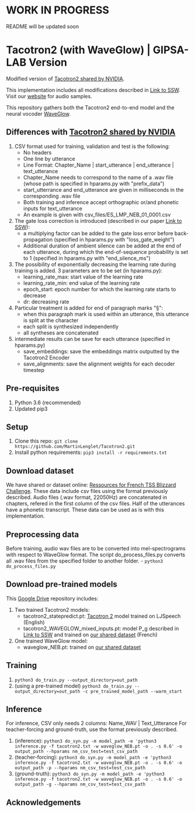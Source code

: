 # WORK IN PROGRESS
README will be updated soon

# Tacotron2 (with WaveGlow) | GIPSA-LAB Version

Modified version of [Tacotron2 shared by NVIDIA].

This implementation includes all modifications described in [Link to SSW]. Visit our [website] for audio samples.

This repository gathers both the Tacotron2 end-to-end model and the neural vocoder [WaveGlow].

## Differences with [Tacotron2 shared by NVIDIA]
1. CSV format used for training, validation and test is the following:
    - No headers
    - One line by utterance
    - Line Format: Chapter_Name | start_utterance | end_utterance | text_utterance
    - Chapter_Name needs to correspond to the name of a .wav file (whose path is specified in hparams.py with "prefix_data")
    - start_utterrance and end_utterance are given in milliseconds in the corresponding .wav file
    - Both training and inference accept orthographic or/and phonetic inputs for text_utterance
    - An example is given with csv_files/ES_LMP_NEB_01_0001.csv
2. The gate loss correction is introduced (described in our paper [Link to SSW]):
    - a multiplying factor can be added to the gate loss error before back-propagation (specified in hparams.py with "loss_gate_weight")
    - Additional duration of ambient silence can be added at the end of each utterance, during which the end-of-sequence probability is set to 1 (specified in hparams.py with "end_silence_ms")
3. The possibility of exponentially decreasing the learning rate during training is added. 3 parameters are to be set (in hparams.py):
    - learning_rate_max: start value of the learning rate
    - learning_rate_min: end value of the learning rate
    - epoch_start: epoch number for which the learning rate starts to decrease
    - dr: decreasing rate
4. Particular treatment is added for end of paragraph marks "§":
    - when this paragraph mark is used within an utterance, this utterance is split at the character
    - each split is synthesized independently
    - all syntheses are concatenated
5. intermediate results can be save for each utterance (specified in hparams.py)
    - save_embeddings: save the embeddings matrix outputted by the Tacotron2 Encoder
    - save_alignments: save the alignment weights for each decoder timestep

## Pre-requisites
1. Python 3.6 (recommended)
2. Updated pip3

## Setup
1. Clone this repo: `git clone https://github.com/MartinLenglet/Tacotron2.git`
2. Install python requirements: `pip3 install -r requirements.txt`

## Download dataset
We have shared or dataset online: [Ressources for French TSS Blizzard Challenge](https://zenodo.org/record/4580406#%23.YI_qIyaxXmE).
These data include csv files using the format previously described. Audio files (.wav format, 22050Hz) are concatenated in chapters, refered in the first column of the csv files.
Half of the utterances have a phonetic transcript.
These data can be used as is with this implementation.

## Preprocessing data
Before training, audio wav files are to be converted into mel-spectrograms with respect to WaveGlow format. 
The script do_process_files.py converts all .wav files from the specified folder to another folder.
    - `python3 do_process_files.py`

## Download pre-trained models
This [Google Drive] repository includes:
1. Two trained Tacotron2 models:
    - tacotron2_statepredict.pt: [Tacotron 2] model trained on LJSpeech (English)
    - tacotron2_WAVEGLOW_mixed_inputs.pt: model P_g described in [Link to SSW] and trained on [our shared dataset] (French)
2. One trained WaveGlow model:
    - waveglow_NEB.pt: trained on [our shared dataset]

## Training
1. `python3 do_train.py --output_directory=out_path`
2. (using a pre-trained model) `python3 do_train.py --output_directory=out_path -c pre_trained_model_path --warm_start`

## Inference
For inference, CSV only needs 2 columns: Name_WAV | Text_Utterance
For teacher-forcing and ground-truth, use the format previously described.
1. (inference): `python3 do_syn.py -m model_path -e 'python3 inference.py -f tacotron2.txt -w waveglow_NEB.pt -o . -s 0.6' -o output_path --hparams nm_csv_test=test_csv_path`
2. (teacher-forcing): `python3 do_syn.py -m model_path -e 'python3 inference.py -f tacotron2.txt -w waveglow_NEB.pt -o . -s 0.6' -o output_path -p --hparams nm_csv_test=test_csv_path`
3. (ground-truth): `python3 do_syn.py -m model_path -e 'python3 inference.py -f tacotron2.txt -w waveglow_NEB.pt -o . -s 0.6' -o output_path -g --hparams nm_csv_test=test_csv_path`

## Acknowledgements

[Tacotron2 shared by NVIDIA]: (https://github.com/NVIDIA/tacotron2)
[Link to SSW]: ()
[website]: (http://www.gipsa-lab.fr/~martin.lenglet/segmentation_impact/index.html)
[WaveGlow]: (https://ieeexplore.ieee.org/document/8683143)
[Tacotron 2]: https://drive.google.com/file/d/1c5ZTuT7J08wLUoVZ2KkUs_VdZuJ86ZqA/view?usp=sharing
[our shared dataset]: https://zenodo.org/record/4580406#.YI_qIyaxXmE
[Google Drive]: https://drive.google.com/drive/folders/1au5v_69FdK62GcwixBVU7ftBNErnrovt?usp=sharing